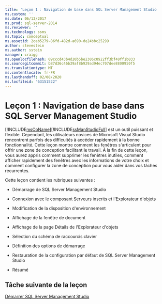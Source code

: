 ```yaml
---
title: 'Leçon 1 : Navigation de base dans SQL Server Management Studio | Microsoft Docs'
ms.custom: ''
ms.date: 06/13/2017
ms.prod: sql-server-2014
ms.reviewer: ''
ms.technology: ssms
ms.topic: conceptual
ms.assetid: 2cab5279-86fd-482d-a690-de24bbc25299
author: stevestein
ms.author: sstein
manager: craigg
ms.openlocfilehash: 09cccd43b4d20b5be2306c0922ff3bf40ff1b033
ms.sourcegitcommit: b87d36c46b39af8b929ad94ec707dee8800950f5
ms.translationtype: MT
ms.contentlocale: fr-FR
ms.lasthandoff: 02/08/2020
ms.locfileid: "63151522"
---
```

# <a name="lesson-1-basic-navigation-in-sql-server-management-studio"></a>Leçon 1 : Navigation de base dans SQL Server Management Studio
  [!INCLUDE[msCoName](../../includes/msconame-md.md)][!INCLUDE[ssManStudioFull](../../includes/ssmanstudiofull-md.md)] est un outil puissant et flexible. Cependant, les utilisateurs novices de Microsoft Visual Studio rencontrent parfois des difficultés à accéder rapidement à la bonne fonctionnalité. Cette leçon montre comment les fenêtres s'articulent pour offrir une zone de conception facilitant le travail. À la fin de cette leçon, vous aurez appris comment supprimer les fenêtres inutiles, comment afficher rapidement des fenêtres avec les informations de votre choix et comment configurer la zone de conception pour vous aider dans vos tâches récurrentes.  
  
 Cette leçon contient les rubriques suivantes :  
  
-   Démarrage de SQL Server Management Studio  
  
-   Connexion avec le composant Serveurs inscrits et l'Explorateur d'objets  
  
-   Modification de la disposition d'environnement  
  
-   Affichage de la fenêtre de document  
  
-   Affichage de la page Détails de l'Explorateur d'objets  
  
-   Sélection du schéma de raccourcis clavier  
  
-   Définition des options de démarrage  
  
-   Restauration de la configuration par défaut de SQL Server Management Studio  
  
-   Résumé  
  
## <a name="next-task-in-lesson"></a>Tâche suivante de la leçon  
 [Démarrer SQL Server Management Studio](../sql-server-management-studio-ssms.md)  
  
  
